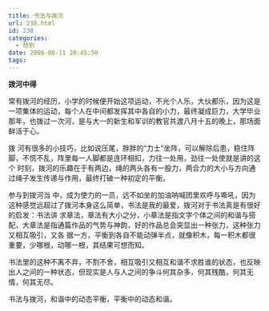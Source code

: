 ```yaml
---
title: 书法与拨河
url: 238.html
id: 238
categories:
  - 想到
date: 2006-08-11 20:45:50
tags:
---
```


**拨河中得**

  
常有拨河的经历，小学的时候便开始这项运动，不光个人乐，大伙都乐，因为这是一项集体的运动，每个人在中间都发挥其中各自的小力，最终凝成巨力，大学毕业那年，也拨过一次河，是与大一的新生和军训的教官共渡八月十五的晚上，那场面鲜活于心。  
  
拨 河有很多的小技巧，比如说压尾，胖胖的“力士”坐阵，可以解除后患，稳住阵脚，不慌不乱，阵里每一人脚都是连环相扣，力往一处用，劲往一处使就是讲的这个 时刻，拨河的乐趣在于有两边，绳的两头各有一股力，两合力的大小与方向通过绳子发生传递与作用，最终打破一种初定的平衡。  
  
参与到拨河当 中，成为使力的一员，远不如坐的加油呐喊团里欢呼与嘶吼，因为这种感觉远超过了拨河本身这么简单，书法是我的最爱，拨河对于书法真是有很好的启发：书法讲 求章法，章法有大小之分，小章法是指文字个体之间的和谐与搭配，大章法是指通篇作品的气势与神韵，好的作品总会突显出一种张力，这种张力又相互吸引，又各 据一方，平衡到各自不能动弹半点，就像积木，每一积木都很重要，少哪根，动哪一根，其结果可想而知。  
  
书法里的这种不离不弃，不割不舍，相互吸引又相互和谐不求胜谁的状态，也反映出人之间的一种状态，但现实是人与人之间的争斗何其杂多，何其残酷，何其无情，何其无尽。  
  
书法与拨河，和谐中的动态平衡，平衡中的动态和谐。
